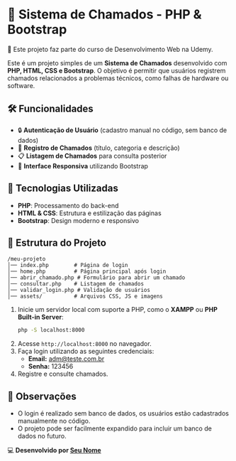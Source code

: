 # 📌 Sistema de Chamados - PHP & Bootstrap
🚀 Este projeto faz parte do curso de Desenvolvimento Web na Udemy.

Este é um projeto simples de um **Sistema de Chamados** desenvolvido com **PHP, HTML, CSS e Bootstrap**. O objetivo é permitir que usuários registrem chamados relacionados a problemas técnicos, como falhas de hardware ou software.

## 🛠️ Funcionalidades
- 🔒 **Autenticação de Usuário** (cadastro manual no código, sem banco de dados)
- 📝 **Registro de Chamados** (título, categoria e descrição)
- 📋 **Listagem de Chamados** para consulta posterior
- 📱 **Interface Responsiva** utilizando Bootstrap

## 🚀 Tecnologias Utilizadas
- **PHP**: Processamento do back-end
- **HTML & CSS**: Estrutura e estilização das páginas
- **Bootstrap**: Design moderno e responsivo

## 📂 Estrutura do Projeto
```
/meu-projeto  
│── index.php        # Página de login  
│── home.php         # Página principal após login  
│── abrir_chamado.php # Formulário para abrir um chamado  
│── consultar.php    # Listagem de chamados  
│── validar_login.php # Validação de usuários  
│── assets/          # Arquivos CSS, JS e imagens  
```

1. Inicie um servidor local com suporte a PHP, como o **XAMPP** ou **PHP Built-in Server**:
   ```bash
   php -S localhost:8000
   ```
2. Acesse `http://localhost:8000` no navegador.
3. Faça login utilizando as seguintes credenciais:
   - **Email:** adm@teste.com.br
   - **Senha:** 123456
4. Registre e consulte chamados.

## 📝 Observações
- O login é realizado sem banco de dados, os usuários estão cadastrados manualmente no código.
- O projeto pode ser facilmente expandido para incluir um banco de dados no futuro.

💻 **Desenvolvido por [Seu Nome](https://github.com/johnathanTeles)**
